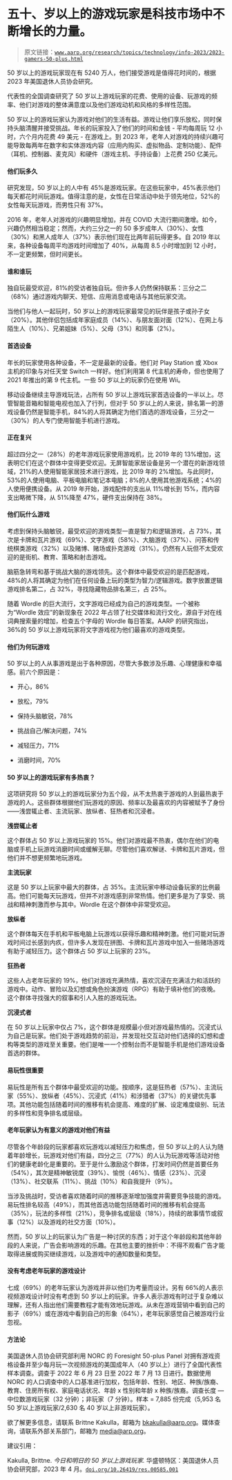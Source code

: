 # 五十、岁以上的游戏玩家是科技市场中不断增长的力量。

> 原文链接：[`www.aarp.org/research/topics/technology/info-2023/2023-gamers-50-plus.html`](https://www.aarp.org/research/topics/technology/info-2023/2023-gamers-50-plus.html)

50 岁以上的游戏玩家现在有 5240 万人，他们接受游戏是值得花时间的，根据 2023 年美国退休人员协会研究。

代表性的全国调查研究了 50 岁以上游戏玩家的花费、使用的设备、玩游戏的频率、他们对游戏的整体满意度以及他们游戏动机和风格的多样性范围。

50 岁以上的游戏玩家认为游戏对他们的生活有益。游戏让他们享乐放松，同时保持头脑清醒并接受挑战。年长的玩家投入了他们的时间和金钱 - 平均每周玩 12 小时，六个月内花费 49 美元 - 在游戏上。到 2023 年，老年人对游戏的持续兴趣可能导致每两年在数字和实体游戏内容（应用内购买、虚拟物品、定制功能）、配件（耳机、控制器、麦克风）和硬件（游戏主机、手持设备）上花费 250 亿美元。

#### 他们玩多久

研究发现，50 岁以上的人中有 45%是游戏玩家。在这些玩家中，45%表示他们每天都花时间玩游戏。值得注意的是，女性在日常活动中处于领先地位，52%的女性每天玩游戏，而男性只有 37%。

2016 年，老年人对游戏的兴趣明显增加，并在 COVID 大流行期间激增。如今，兴趣仍然相当稳定；然而，大约三分之一的 50 多岁成年人（30%）、女性（30%）和黑人成年人（37%）表示他们现在比两年前玩得更多。自 2019 年以来，各种设备每周平均游戏时间增加了 40%，从每周 8.5 小时增加到 12 小时，不一定更频繁，但时间更长。

#### 谁和谁玩

独自玩最受欢迎，81%的受访者独自玩。但许多人仍然保持联系：三分之二（68%）通过游戏内聊天、短信、应用消息或电话与其他玩家交流。

当他们与他人一起玩时，50 岁以上的游戏玩家最常见的玩伴是孩子或孙子女（20%）。其他伴侣包括成年家庭成员（14%）、与朋友面对面（12%）、在网上与陌生人（10%）、兄弟姐妹（5%）、父母（3%）和同事（2%）。

#### 首选设备

年长的玩家使用各种设备，不一定是最新的设备。他们对 Play Station 或 Xbox 主机的印象与对任天堂 Switch 一样好。他们利用第 8 代主机的寿命，但也使用了 2021 年推出的第 9 代主机。一些 50 岁以上的玩家仍在使用 Wii。

移动设备继续主导游戏玩法，占所有 50 岁以上游戏玩家首选设备的一半以上。尽管智能音箱和智能电视也加入了行列，但对于 50 岁以上的人来说，排名第一的游戏设备仍然是智能手机，84%的人将其确定为他们首选的游戏设备，三分之一（30%）的人专门使用智能手机进行游戏。

#### 正在复兴

超过四分之一（28%）的老年游戏玩家使用游戏机，比 2019 年的 13%增加，这表明它们在这个群体中变得更受欢迎。无屏智能家居设备是另一个潜在的新游戏领域，21%的人使用智能家居技术进行游戏，比 2019 年的 2%增加。与此同时，53%的人使用电脑、平板电脑和笔记本电脑；8%的人使用其他游戏系统；4%的人使用便携设备。从 2019 年开始，游戏配件的支出从 11%增长到 15%，而内容支出略微下降，从 51%降至 47%，硬件支出保持在 38%。

#### 他们玩什么游戏

考虑到保持头脑敏锐，最受欢迎的游戏类型一直是智力和逻辑游戏，占 73%，其次是卡牌和瓦片游戏（69%）、文字游戏（58%）、大脑游戏（37%）、问答和传统棋类游戏（32%）以及赌博、赌场或扑克游戏（31%）。仍然有人玩但不太受欢迎的是街机、教育、策略和射击游戏。

脑筋急转弯和基于挑战大脑的游戏领先。这个群体中最受欢迎的是匹配游戏，48%的人将其确定为他们在任何设备上玩的类型为智力/逻辑游戏。数字放置逻辑游戏排名第二，占 32%，寻找隐藏物品排名第三，占 25%。

随着 Wordle 的巨大流行，文字游戏已经成为自己的游戏类型。一个被称为“Wordle 效应”的新现象在 2022 年占领了社交媒体和流行文化，源自于对在线词典搜索量的增加，检查五个字母的 Wordle 每日答案。AARP 的研究指出，36%的 50 岁以上游戏玩家将文字游戏视为他们最喜欢的游戏类型。

#### 他们为何玩游戏

50 岁以上的人从事游戏是出于各种原因，尽管大多数涉及乐趣、心理健康和幸福感。前六个原因是：

+   开心，86%

+   放松，79%

+   保持头脑敏锐，78%

+   挑战自己/解决问题，74%

+   减轻压力，71%

+   消磨时间，70%

#### 50 岁以上的游戏玩家有多热衷？

这项研究将 50 岁以上的游戏玩家分为五个段，从不太热衷于游戏的人到最热衷于游戏的人。这些群体根据他们玩游戏的原因、频率以及最喜欢的内容被赋予了身份——浅尝辄止者、主流玩家、放纵者、狂热者和沉浸者。

**浅尝辄止者**

这个群体占 50 岁以上游戏玩家的 15%。他们对游戏最不热衷，偶尔在他们的电脑或手机上玩游戏消磨时间或缓解无聊。尽管他们喜欢解谜、卡牌和瓦片游戏，但他们并不想更频繁地玩游戏。

**主流玩家**

这是 50 岁以上玩家中最大的群体，占 35%。主流玩家中移动设备玩家的比例最高。他们可能每天玩游戏，但并不对游戏感到非常热情。他们更多是为了享受、挑战和精神刺激而参与其中。Wordle 在这个群体中非常受欢迎。

**放纵者**

这个群体每天在手机和平板电脑上玩游戏以获得乐趣和精神刺激。他们可能对玩游戏时间过长感到内疚，但许多人发现在拼图、卡牌和瓦片游戏中加入一些赌场游戏有助于减轻压力。这个群体占 50 岁以上玩家的 23%。

**狂热者**

这些人占老年玩家的 19%，他们对游戏充满热情，喜欢沉浸在充满活力和活跃的游戏中。动作、冒险以及幻想或角色扮演游戏（RPG）有助于填补他们的夜晚。这个群体寻找强大的叙事和引人入胜的游戏玩法。

**沉浸式者**

在 50 岁以上玩家中仅占 7%，这个群体是规模最小但对游戏最热情的。沉浸式认为自己是玩家。他们处于游戏趋势的前沿，并发现社交互动对他们选择的幻想和虚构等类型的游戏至关重要。他们是唯一一个控制台而不是智能手机是他们游戏设备首选的群体。

#### **易玩性很重要**

易玩性是所有五个群体中最受欢迎的功能。按顺序，这是狂热者（57%）、主流玩家（55%）、放纵者（45%）、沉浸式（41%）和涉猎者（37%）的关键优先事项。其他功能包括随着时间的推移有机会提高、难度的扩展、设定难度级别、玩法的多样性和竞争排名或层级。

#### 老年玩家认为有意义的游戏对他们有益

尽管各个年龄段的玩家都喜欢玩游戏以减轻压力和焦虑，但 50 岁以上的人认为随着年龄增长，玩游戏对他们有益，四分之三（77%）的人认为玩游戏等活动对他们的健康老龄化是重要的。至于是什么激励这个群体，打发时间仍然是首要任务（54%），其次是精神敏锐度（39%）、愉悦（46%）、情感（23%）、沉浸（13%）、社交联系（11%）、挑战（10%）和自我提升（9%）。

当涉及挑战时，受访者喜欢随着时间的推移逐渐增加强度并需要竞争技能的游戏。易玩性排名较高（49%），而其他首选功能包括随着时间的推移有机会提高（35%），玩法的多样性（21%），竞争排名或层级（18%），持续的故事情节或叙事（12%）以及游戏的社交方面（10%）。

然而，50 岁以上的玩家认为广告是一种讨厌的东西；对于这个年龄段和其他年龄段的人来说，广告会影响游戏的乐趣。在其他主要的挫折中：不得不观看广告才能取得进展或购买继续游戏，以及游戏中的通知数量和类型。

#### 没有考虑老年玩家的游戏设计

七成（69%）的老年玩家认为游戏并非以他们为考量而设计。另有 66%的人表示视频游戏设计时没有考虑到 50 岁以上的玩家。许多人表示游戏有时过于复杂难以理解，还有人指出他们需要教程才能有效地玩游戏。从未在游戏营销中看到自己的影子（69%）或在游戏中看到自己的形象（64%），老年玩家感觉自己被游戏行业忽视。

#### 方法论

美国退休人员协会研究部利用 NORC 的 Foresight 50-plus Panel 对拥有游戏资格设备并至少每月玩一次视频游戏的美国成年人（40 岁以上）进行了全国代表性样本调查。调查于 2022 年 6 月 23 日至 2022 年 7 月 13 日进行。数据使用 NORC 的人口调查中的人口基准进行加权，包括年龄、性别、地区、种族/族裔、教育、住房所有权、家庭电话状况、年龄 x 性别和年龄 x 种族/族裔。调查长度 — 中位数游戏玩家（32 分钟）；非玩家（7 分钟）。样本 = 7,885 份完成（5,953 名 50 岁以上游戏玩家/2,630 名 40 岁以上非游戏玩家）。

欲了解更多信息，请联系 Brittne Kakulla，邮箱为 bkakulla@aarp.org。媒体查询，请联系外部关系部门，邮箱为 media@arp.org。

建议引用：

Kakulla, Brittne. *今日和明日的 50 岁以上游戏玩家.* 华盛顿特区：美国退休人员协会研究部，2023 年 4 月。[`doi.org/10.26419/res.00585.001`](https://doi.org/10.26419/res.00585.001)
